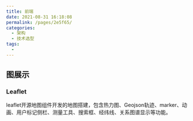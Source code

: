 ```yaml
---
title: 前端
date: 2021-08-31 16:18:08
permalink: /pages/2e5f65/
categories:
  - 架构
  - 技术选型
tags:
  - 
---
```

## 图展示

### Leaflet

leaflet开源地图组件开发的地图搭建，包含热力图、Geojson轨迹、marker、动画、用户标记侧栏、测量工具、搜索框、经纬线、关系图谱显示等功能。

